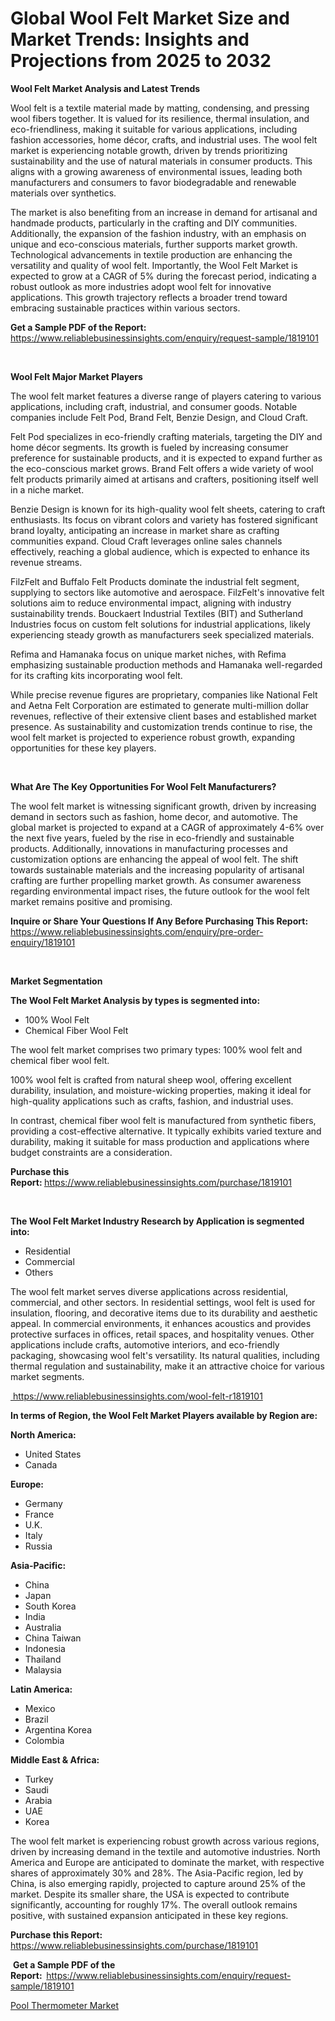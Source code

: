 <p><h1>Global Wool Felt Market Size and Market Trends: Insights and Projections from 2025 to 2032</h1></p><p><strong>Wool Felt Market Analysis and Latest Trends</strong></p>
<p><p>Wool felt is a textile material made by matting, condensing, and pressing wool fibers together. It is valued for its resilience, thermal insulation, and eco-friendliness, making it suitable for various applications, including fashion accessories, home décor, crafts, and industrial uses. The wool felt market is experiencing notable growth, driven by trends prioritizing sustainability and the use of natural materials in consumer products. This aligns with a growing awareness of environmental issues, leading both manufacturers and consumers to favor biodegradable and renewable materials over synthetics.</p><p>The market is also benefiting from an increase in demand for artisanal and handmade products, particularly in the crafting and DIY communities. Additionally, the expansion of the fashion industry, with an emphasis on unique and eco-conscious materials, further supports market growth. Technological advancements in textile production are enhancing the versatility and quality of wool felt. Importantly, the Wool Felt Market is expected to grow at a CAGR of 5% during the forecast period, indicating a robust outlook as more industries adopt wool felt for innovative applications. This growth trajectory reflects a broader trend toward embracing sustainable practices within various sectors.</p></p>
<p><strong>Get a Sample PDF of the Report:&nbsp;</strong> <a href="https://www.reliablebusinessinsights.com/enquiry/request-sample/1819101?utm_campaign=2099&utm_medium=2&utm_source=Github&utm_content=ia&utm_term=07022025&utm_id=wool-felt">https://www.reliablebusinessinsights.com/enquiry/request-sample/1819101</a></p>
<p>&nbsp;</p>
<p><strong>Wool Felt Major Market Players</strong></p>
<p><p>The wool felt market features a diverse range of players catering to various applications, including craft, industrial, and consumer goods. Notable companies include Felt Pod, Brand Felt, Benzie Design, and Cloud Craft. </p><p>Felt Pod specializes in eco-friendly crafting materials, targeting the DIY and home décor segments. Its growth is fueled by increasing consumer preference for sustainable products, and it is expected to expand further as the eco-conscious market grows. Brand Felt offers a wide variety of wool felt products primarily aimed at artisans and crafters, positioning itself well in a niche market.</p><p>Benzie Design is known for its high-quality wool felt sheets, catering to craft enthusiasts. Its focus on vibrant colors and variety has fostered significant brand loyalty, anticipating an increase in market share as crafting communities expand. Cloud Craft leverages online sales channels effectively, reaching a global audience, which is expected to enhance its revenue streams.</p><p>FilzFelt and Buffalo Felt Products dominate the industrial felt segment, supplying to sectors like automotive and aerospace. FilzFelt's innovative felt solutions aim to reduce environmental impact, aligning with industry sustainability trends. Bouckaert Industrial Textiles (BIT) and Sutherland Industries focus on custom felt solutions for industrial applications, likely experiencing steady growth as manufacturers seek specialized materials.</p><p>Refima and Hamanaka focus on unique market niches, with Refima emphasizing sustainable production methods and Hamanaka well-regarded for its crafting kits incorporating wool felt. </p><p>While precise revenue figures are proprietary, companies like National Felt and Aetna Felt Corporation are estimated to generate multi-million dollar revenues, reflective of their extensive client bases and established market presence. As sustainability and customization trends continue to rise, the wool felt market is projected to experience robust growth, expanding opportunities for these key players.</p></p>
<p>&nbsp;</p>
<p><strong>What Are The Key Opportunities For Wool Felt Manufacturers?</strong></p>
<p><p>The wool felt market is witnessing significant growth, driven by increasing demand in sectors such as fashion, home decor, and automotive. The global market is projected to expand at a CAGR of approximately 4-6% over the next five years, fueled by the rise in eco-friendly and sustainable products. Additionally, innovations in manufacturing processes and customization options are enhancing the appeal of wool felt. The shift towards sustainable materials and the increasing popularity of artisanal crafting are further propelling market growth. As consumer awareness regarding environmental impact rises, the future outlook for the wool felt market remains positive and promising.</p></p>
<p><strong>Inquire or Share Your Questions If Any Before Purchasing This Report:</strong> <a href="https://www.reliablebusinessinsights.com/enquiry/pre-order-enquiry/1819101?utm_campaign=2099&utm_medium=2&utm_source=Github&utm_content=ia&utm_term=07022025&utm_id=wool-felt">https://www.reliablebusinessinsights.com/enquiry/pre-order-enquiry/1819101</a></p>
<p>&nbsp;</p>
<p><strong>Market Segmentation</strong></p>
<p><strong>The Wool Felt Market Analysis by types is segmented into:</strong></p>
<p><ul><li>100% Wool Felt</li><li>Chemical Fiber Wool Felt</li></ul></p>
<p><p>The wool felt market comprises two primary types: 100% wool felt and chemical fiber wool felt. </p><p>100% wool felt is crafted from natural sheep wool, offering excellent durability, insulation, and moisture-wicking properties, making it ideal for high-quality applications such as crafts, fashion, and industrial uses. </p><p>In contrast, chemical fiber wool felt is manufactured from synthetic fibers, providing a cost-effective alternative. It typically exhibits varied texture and durability, making it suitable for mass production and applications where budget constraints are a consideration.</p></p>
<p><strong>Purchase this Report:&nbsp;</strong><a href="https://www.reliablebusinessinsights.com/purchase/1819101?utm_campaign=2099&utm_medium=2&utm_source=Github&utm_content=ia&utm_term=07022025&utm_id=wool-felt">https://www.reliablebusinessinsights.com/purchase/1819101</a></p>
<p>&nbsp;</p>
<p><strong>The Wool Felt Market Industry Research by Application is segmented into:</strong></p>
<p><ul><li>Residential</li><li>Commercial</li><li>Others</li></ul></p>
<p><p>The wool felt market serves diverse applications across residential, commercial, and other sectors. In residential settings, wool felt is used for insulation, flooring, and decorative items due to its durability and aesthetic appeal. In commercial environments, it enhances acoustics and provides protective surfaces in offices, retail spaces, and hospitality venues. Other applications include crafts, automotive interiors, and eco-friendly packaging, showcasing wool felt's versatility. Its natural qualities, including thermal regulation and sustainability, make it an attractive choice for various market segments.</p></p>
<p><a href="https://www.reliablebusinessinsights.com/wool-felt-r1819101?utm_campaign=2099&utm_medium=2&utm_source=Github&utm_content=ia&utm_term=07022025&utm_id=wool-felt">&nbsp;https://www.reliablebusinessinsights.com/wool-felt-r1819101</a></p>
<p><strong>In terms of Region, the Wool Felt Market Players available by Region are:</strong></p>
<p>
    <p> <strong> North America: </strong>
        <ul>
            <li>United States</li>
            <li>Canada</li>
        </ul>
        </p> 
    <p> <strong> Europe: </strong>
        <ul>
            <li>Germany</li>
            <li>France</li>
            <li>U.K.</li>
            <li>Italy</li>
            <li>Russia</li>
        </ul>
        </p> 
    <p> <strong> Asia-Pacific: </strong>
        <ul>
            <li>China</li>
            <li>Japan</li>
            <li>South Korea</li>
            <li>India</li>
            <li>Australia</li>
            <li>China Taiwan</li>
            <li>Indonesia</li>
            <li>Thailand</li>
            <li>Malaysia</li>
        </ul>
        </p> 
    <p> <strong> Latin America: </strong>
        <ul>
            <li>Mexico</li>
            <li>Brazil</li>
            <li>Argentina Korea</li>
            <li>Colombia</li>
        </ul>
        </p> 
    <p> <strong> Middle East & Africa: </strong>
        <ul>
            <li>Turkey</li>
            <li>Saudi</li>
            <li>Arabia</li>
            <li>UAE</li>
            <li>Korea</li>
        </ul>
    </p>
    </p>
<p><p>The wool felt market is experiencing robust growth across various regions, driven by increasing demand in the textile and automotive industries. North America and Europe are anticipated to dominate the market, with respective shares of approximately 30% and 28%. The Asia-Pacific region, led by China, is also emerging rapidly, projected to capture around 25% of the market. Despite its smaller share, the USA is expected to contribute significantly, accounting for roughly 17%. The overall outlook remains positive, with sustained expansion anticipated in these key regions.</p></p>
<p><strong>Purchase this Report: </strong><a href="https://www.reliablebusinessinsights.com/purchase/1819101?utm_campaign=2099&utm_medium=2&utm_source=Github&utm_content=ia&utm_term=07022025&utm_id=wool-felt">https://www.reliablebusinessinsights.com/purchase/1819101</a></p>
<p>&nbsp;<strong>Get a Sample PDF of the Report:&nbsp;&nbsp;</strong><a href="https://www.reliablebusinessinsights.com/enquiry/request-sample/1819101?utm_campaign=2099&utm_medium=2&utm_source=Github&utm_content=ia&utm_term=07022025&utm_id=wool-felt">https://www.reliablebusinessinsights.com/enquiry/request-sample/1819101</a></p>
<p><strong></strong></p>
<p><p><a href="https://github.com/NargisHussain432/Market-Research-Report-List-1/blob/main/pool-thermometer-market.md?utm_campaign=2099&utm_medium=2&utm_source=Github&utm_content=ia&utm_term=07022025&utm_id=wool-felt">Pool Thermometer Market</a></p></p>